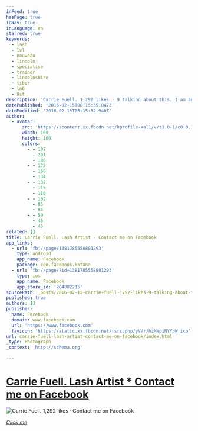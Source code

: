 ```yaml
---
inFeed: true
hasPage: true
inNav: true
inLanguage: en
starred: true
keywords:
  - lash
  - lvl
  - nouveau
  - lincoln
  - specialise
  - trainer
  - lincolnshire
  - tiber
  - ln6
  - 9st
description: 'Carrie Fuell. 1,292 likes · 9 talking about this. I am an international company trainer for Nouveau Lashes and I have recently located from London to...'
datePublished: '2016-02-15T08:15:35.847Z'
dateModified: '2016-02-15T08:15:32.940Z'
author:
  - avatar:
      src: 'https://scontent.xx.fbcdn.net/hprofile-xal1/v/t1.0-1/c0.0.160.160/p160x160/1526523_1381785708801278_3982774152181188934_n.jpg?oh=d3eb7c45c9392ca311197f00201b97d0&oe=5726E2C5'
      width: 160
      height: 160
      colors:
        - - 197
          - 201
          - 186
        - - 172
          - 160
          - 134
        - - 132
          - 115
          - 110
        - - 102
          - 85
          - 84
        - - 59
          - 46
          - 46
related: []
title: Carrie Fuell. Lash Artist · Contact me on Facebook
app_links:
  - url: 'fb://page/1381785558801293'
    type: android
    app_name: Facebook
    package: com.facebook.katana
  - url: 'fb://page/?id=1381785558801293'
    type: ios
    app_name: Facebook
    app_store_id: '284882215'
sourcePath: _posts/2016-02-15-carrie-fuell-1292-likes-9-talking-about-this-i-am-an-in.md
published: true
authors: []
publisher:
  name: Facebook
  domain: www.facebook.com
  url: 'https://www.facebook.com'
  favicon: 'https://static.xx.fbcdn.net/rsrc.php/yV/r/hzMapiNYYpW.ico'
url: carrie-fuell-lash-artist-contact-me-on-facebook/index.html
_type: Photograph
_context: 'http://schema.org'

---
```

# [Carrie Fuell. Lash Artist \* Contact me on Facebook][0]
![Carrie Fuell. 1,292 likes · Contact me on Facebook](https://s3-us-west-2.amazonaws.com/the-grid-img/p/1dc06f488f78dd48b56b9bff67057ae207e90e16.jpg)

[_Click me_][0]

[0]: https://m.facebook.com/carrie.fuell/?tsid=0.7442600014619529&source=typeahead